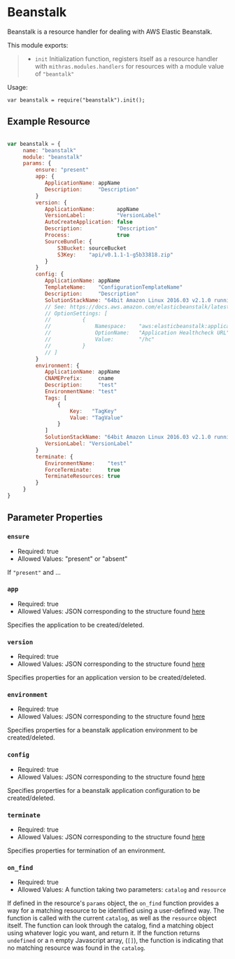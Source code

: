  
 
 # Beanstalk
 
 Beanstalk is a resource handler for dealing with AWS Elastic Beanstalk.
 
 This module exports:
 
 > * `init` Initialization function, registers itself as a resource
 >   handler with `mithras.modules.handlers` for resources with a
 >   module value of `"beantalk"`
 
 Usage:
 
 `var beanstalk = require("beanstalk").init();`
 
  ## Example Resource
 
 ```javascript

 var beanstalk = {
      name: "beanstalk"
      module: "beanstalk"
      params: {
          ensure: "present"
          app: {
             ApplicationName: appName
             Description:     "Description"
          }
          version: {
             ApplicationName:       appName
             VersionLabel:          "VersionLabel"
             AutoCreateApplication: false
             Description:           "Description"
             Process:               true
             SourceBundle: {
                 S3Bucket: sourceBucket
                 S3Key:    "api/v0.1.1-1-g5b33818.zip"
             }
          }
          config: {
             ApplicationName: appName
             TemplateName:    "ConfigurationTemplateName"
             Description:     "Description"
             SolutionStackName: "64bit Amazon Linux 2016.03 v2.1.0 running Go 1.4"
             // See: https://docs.aws.amazon.com/elasticbeanstalk/latest/dg/command-options-general.html
             // OptionSettings: [
             //          {
             //              Namespace:    "aws:elasticbeanstalk:application"
             //              OptionName:   "Application Healthcheck URL"
             //              Value:        "/hc"
             //          }
             // ]
          }
          environment: {
             ApplicationName: appName
             CNAMEPrefix:     cname
             Description:     "test"
             EnvironmentName: "test"
             Tags: [
                 {
                     Key:   "TagKey"
                     Value: "TagValue"
                 }
             ]
             SolutionStackName: "64bit Amazon Linux 2016.03 v2.1.0 running Go 1.4"
             VersionLabel: "VersionLabel"
          }
          terminate: {
             EnvironmentName:    "test"
             ForceTerminate:     true
             TerminateResources: true
          }
      }
 }

 ```
 
 ## Parameter Properties
 
 ### `ensure`

 * Required: true
 * Allowed Values: "present" or "absent"

 If `"present"` and ...
 
 ### `app`

 * Required: true
 * Allowed Values: JSON corresponding to the structure found [here](https://docs.aws.amazon.com/sdk-for-go/api/service/elasticbeanstalk.html#type-CreateApplicationInput)

 Specifies the application to be created/deleted.

 ### `version`

 * Required: true
 * Allowed Values: JSON corresponding to the structure found [here](https://docs.aws.amazon.com/sdk-for-go/api/service/elasticbeanstalk.html#type-CreateApplicationVersionInput)

 Specifies properties for an application version to be created/deleted.

 ### `environment`

 * Required: true
 * Allowed Values: JSON corresponding to the structure found [here](https://docs.aws.amazon.com/sdk-for-go/api/service/elasticbeanstalk.html#type-CreateEnvironmentInput)

 Specifies properties for a beanstalk application environment to be created/deleted.

 ### `config`

 * Required: true
 * Allowed Values: JSON corresponding to the structure found [here](https://docs.aws.amazon.com/sdk-for-go/api/service/elasticbeanstalk.html#type-CreateApplicationVersionInput)

 Specifies properties for a beanstalk application configuration to be created/deleted.

 ### `terminate`

 * Required: true
 * Allowed Values: JSON corresponding to the structure found [here](https://docs.aws.amazon.com/sdk-for-go/api/service/elasticbeanstalk.html#type-TerminateEnvironmentInput)

 Specifies properties for termination of an environment.

 ### `on_find`

 * Required: true
 * Allowed Values: A function taking two parameters: `catalog` and `resource`

 If defined in the resource's `params` object, the `on_find`
 function provides a way for a matching resource to be identified
 using a user-defined way.  The function is called with the current
 `catalog`, as well as the `resource` object itself.  The function
 can look through the catalog, find a matching object using whatever
 logic you want, and return it.  If the function returns `undefined`
 or a n empty Javascript array, (`[]`), the function is indicating
 that no matching resource was found in the `catalog`.
 

